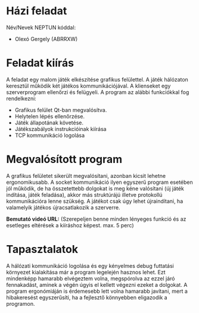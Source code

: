 # Házi feladat

Név/Nevek NEPTUN kóddal:
- Olexó Gergely (ABRRXW)

# Feladat kiírás
A feladat egy malom játék elkészítése grafikus felülettel. A játék hálózaton keresztül működik két játékos kommunikációjával. A klienseket egy szerverprogram ellenőrzi és felügyeli.
A program az alábbi funkciókkal fog rendelkezni:
* Grafikus felület Qt-ban megvalósítva.
* Helytelen lépés ellenőrzése.
* Játék állapotának követése.
* Játékszabályok instrukcióinak kiírása
* TCP kommunikáció logolása

# Megvalósított program
A grafikus felületet sikerült megvalósítani, azonban kicsit lehetne ergonomikusabb. A socket kommunikáció ilyen egyszerű program esetében jól működik, de ha összetettebb dolgokat is meg kéne valósítani (új játék indítása, játék feladása), akkor más struktúrájú illetve protokollú kommunikációra lenne szükség. A játékot csak úgy lehet újraindítani, ha valamelyik játékos újracsatlakozik a szerverre.

**Bemutató videó URL:**
(Szerepeljen benne minden lényeges funkció és az esetleges eltérések a kiíráshoz képest. max. 5 perc)

# Tapasztalatok
A hálózati kommunikáció logolása és egy kényelmes debug futtatási környezet kialakítása már a program legelején hasznos lehet. Ezt mindenképp hamarabb elvégeztem volna, megspórolva az ezzel járó fennakadást, aminek a végén úgyis el kellett végezni ezeket a dolgokat. A program ergonómiáján is érdemesebb lett volna hamarabb javítani, mert a hibakeresést egyszerűsíti, ha a fejlesztő könnyebben eligazodik a programon.
